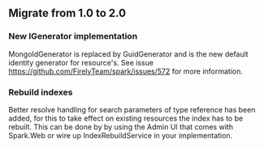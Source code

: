 ## Migrate from 1.0 to 2.0

### New IGenerator implementation
MongoIdGenerator is replaced by GuidGenerator and is the new default
identity generator for resource's. See issue https://github.com/FirelyTeam/spark/issues/572
for more information.

### Rebuild indexes
Better resolve handling for search parameters of type reference has been added, for this to take effect on existing
resources the index has to be rebuilt. This can be done by by using the Admin UI that comes with Spark.Web or wire up
IndexRebuildService in your implementation.
